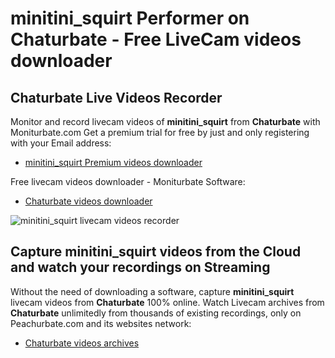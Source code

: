 # minitini_squirt Performer on Chaturbate - Free LiveCam videos downloader

## Chaturbate Live Videos Recorder

Monitor and record livecam videos of **minitini_squirt** from **Chaturbate** with Moniturbate.com
Get a premium trial for free by just and only registering with your Email address:
* [minitini_squirt Premium videos downloader](https://moniturbate.com/request-demo-licence-key.html)

Free livecam videos downloader - Moniturbate Software:
* [Chaturbate videos downloader](https://moniturbate.com/moniturbate-download-software.html)

![minitini_squirt livecam videos recorder](https://peachurnet.com/templates/moniturbate-software.png)


## Capture minitini_squirt videos from the Cloud and watch your recordings on Streaming

Without the need of downloading a software, capture **minitini_squirt** livecam videos from **Chaturbate** 100% online.
Watch Livecam archives from **Chaturbate** unlimitedly from thousands of existing recordings, only on Peachurbate.com and its websites network:
* [Chaturbate videos archives](https://peachurnet.com/)